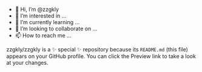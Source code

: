- 👋 Hi, I’m @zzgkly
- 👀 I’m interested in ...
- 🌱 I’m currently learning ...
- 💞️ I’m looking to collaborate on ...
- 📫 How to reach me ...

zzgkly/zzgkly is a ✨ special ✨ repository because its `README.md` (this file) appears on your GitHub profile.
You can click the Preview link to take a look at your changes.
